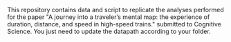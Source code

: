 This repository contains data and script to replicate the analyses performed for the paper "A journey into a traveler’s mental map: the experience of duration, distance, and speed in high-speed trains." submitted to Cognitive Science.
You just need to update the datapath according to your folder. 
